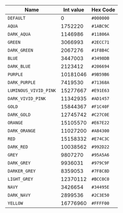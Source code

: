 | Name                  | Int value | Hex Code  |
| --------------------- | --------- | --------- |
| `DEFAULT`             | 0         | `#000000` |
| `AQUA`                | 1752220   | `#1ABC9C` |
| `DARK_AQUA`           | 1146986   | `#11806A` |
| `GREEN`               | 3066993   | `#2ECC71` |
| `DARK_GREEN`          | 2067276   | `#1F8B4C` |
| `BLUE`                | 3447003   | `#3498DB` |
| `DARK_BLUE`           | 2123412   | `#206694` |
| `PURPLE`              | 10181046  | `#9B59B6` |
| `DARK_PURPLE`         | 7419530   | `#71368A` |
| `LUMINOUS_VIVID_PINK` | 15277667  | `#E91E63` |
| `DARK_VIVID_PINK`     | 11342935  | `#AD1457` |
| `GOLD`                | 15844367  | `#F1C40F` |
| `DARK_GOLD`           | 12745742  | `#C27C0E` |
| `ORANGE`              | 15105570  | `#E67E22` |
| `DARK_ORANGE`         | 11027200  | `#A84300` |
| `RED`                 | 15158332  | `#E74C3C` |
| `DARK_RED`            | 10038562  | `#992D22` |
| `GREY`                | 9807270   | `#95A5A6` |
| `DARK_GREY`           | 9936031   | `#979C9F` |
| `DARKER_GREY`         | 8359053   | `#7F8C8D` |
| `LIGHT_GREY`          | 12370112  | `#BCC0C0` |
| `NAVY`                | 3426654   | `#34495E` |
| `DARK_NAVY`           | 2899536   | `#2C3E50` |
| `YELLOW`              | 16776960  | `#FFFF00` |
